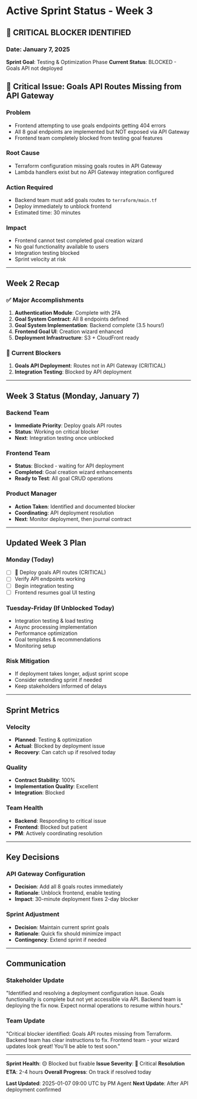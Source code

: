 # Active Sprint Status - Week 3

## 🚨 CRITICAL BLOCKER IDENTIFIED

### Date: January 7, 2025
**Sprint Goal**: Testing & Optimization Phase
**Current Status**: BLOCKED - Goals API not deployed

## 🔴 Critical Issue: Goals API Routes Missing from API Gateway

### Problem
- Frontend attempting to use goals endpoints getting 404 errors
- All 8 goal endpoints are implemented but NOT exposed via API Gateway
- Frontend team completely blocked from testing goal features

### Root Cause
- Terraform configuration missing goals routes in API Gateway
- Lambda handlers exist but no API Gateway integration configured

### Action Required
- Backend team must add goals routes to `terraform/main.tf`
- Deploy immediately to unblock frontend
- Estimated time: 30 minutes

### Impact
- Frontend cannot test completed goal creation wizard
- No goal functionality available to users
- Integration testing blocked
- Sprint velocity at risk

---

## Week 2 Recap

### ✅ Major Accomplishments
1. **Authentication Module**: Complete with 2FA
2. **Goal System Contract**: All 8 endpoints defined
3. **Goal System Implementation**: Backend complete (3.5 hours!)
4. **Frontend Goal UI**: Creation wizard enhanced
5. **Deployment Infrastructure**: S3 + CloudFront ready

### 🚧 Current Blockers
1. **Goals API Deployment**: Routes not in API Gateway (CRITICAL)
2. **Integration Testing**: Blocked by API deployment

---

## Week 3 Status (Monday, January 7)

### Backend Team
- **Immediate Priority**: Deploy goals API routes
- **Status**: Working on critical blocker
- **Next**: Integration testing once unblocked

### Frontend Team  
- **Status**: Blocked - waiting for API deployment
- **Completed**: Goal creation wizard enhancements
- **Ready to Test**: All goal CRUD operations

### Product Manager
- **Action Taken**: Identified and documented blocker
- **Coordinating**: API deployment resolution
- **Next**: Monitor deployment, then journal contract

---

## Updated Week 3 Plan

### Monday (Today)
- [ ] 🚨 Deploy goals API routes (CRITICAL)
- [ ] Verify API endpoints working
- [ ] Begin integration testing
- [ ] Frontend resumes goal UI testing

### Tuesday-Friday (If Unblocked Today)
- Integration testing & load testing
- Async processing implementation
- Performance optimization
- Goal templates & recommendations
- Monitoring setup

### Risk Mitigation
- If deployment takes longer, adjust sprint scope
- Consider extending sprint if needed
- Keep stakeholders informed of delays

---

## Sprint Metrics

### Velocity
- **Planned**: Testing & optimization
- **Actual**: Blocked by deployment issue
- **Recovery**: Can catch up if resolved today

### Quality
- **Contract Stability**: 100%
- **Implementation Quality**: Excellent
- **Integration**: Blocked

### Team Health
- **Backend**: Responding to critical issue
- **Frontend**: Blocked but patient
- **PM**: Actively coordinating resolution

---

## Key Decisions

### API Gateway Configuration
- **Decision**: Add all 8 goals routes immediately
- **Rationale**: Unblock frontend, enable testing
- **Impact**: 30-minute deployment fixes 2-day blocker

### Sprint Adjustment
- **Decision**: Maintain current sprint goals
- **Rationale**: Quick fix should minimize impact
- **Contingency**: Extend sprint if needed

---

## Communication

### Stakeholder Update
"Identified and resolving a deployment configuration issue. Goals functionality is complete but not yet accessible via API. Backend team is deploying the fix now. Expect normal operations to resume within hours."

### Team Update
"Critical blocker identified: Goals API routes missing from Terraform. Backend team has clear instructions to fix. Frontend team - your wizard updates look great! You'll be able to test soon."

---

**Sprint Health**: 🟡 Blocked but fixable
**Issue Severity**: 🔴 Critical
**Resolution ETA**: 2-4 hours
**Overall Progress**: On track if resolved today

**Last Updated**: 2025-01-07 09:00 UTC by PM Agent
**Next Update**: After API deployment confirmed